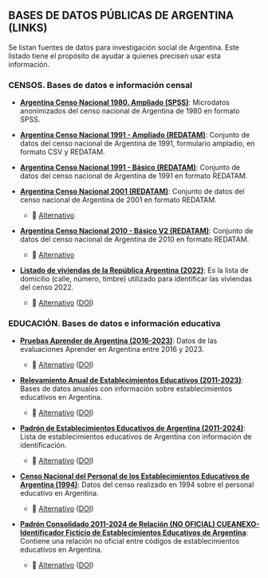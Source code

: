 ## BASES DE DATOS PÚBLICAS DE ARGENTINA (LINKS)

Se listan fuentes de datos para investigación social de Argentina. Este listado tiene el propósito de ayudar a quienes precisen usar esta información.

### CENSOS. Bases de datos e información censal

- **[Argentina Censo Nacional 1980. Ampliado (SPSS)](https://archive.org/details/argentina-censo-nacional-1980.-ampliado-spss)**: Microdatos anonimizados del censo nacional de Argentina de 1980 en formato SPSS.
   
- **[Argentina Censo Nacional 1991 - Ampliado (REDATAM)](http://datar.info/dataset/cnpv-1991-microdatos)**: Conjunto de datos del censo nacional de Argentina de 1991, formulario ampladio, en formato CSV y REDATAM.

- **[Argentina Censo Nacional 1991 - Básico (REDATAM)](https://archive.org/details/argentina-censo-nacional-1991.-basico-redatam)**: Conjunto de datos del censo nacional de Argentina de 1991 en formato REDATAM.  

- **[Argentina Censo Nacional 2001 (REDATAM)](https://archive.org/details/argentina-censo-2001-redatam)**: Conjunto de datos del censo nacional de Argentina de 2001 en formato REDATAM.  
  - 📂 [Alternativo](http://datar.info/dataset/censo-2001-redatam)
    
- **[Argentina Censo Nacional 2010 - Básico V2 (REDATAM)](https://archive.org/details/argentina-censo-2010.-basico-v2-redatam)**: Conjunto de datos del censo nacional de Argentina de 2010 en formato REDATAM.  
  - 📂 [Alternativo](http://datar.info/dataset/censo-nacional-de-poblacion-hogares-y-viviendas-2010-cd-redatam)
    
- **[Listado de viviendas de la República Argentina (2022)](https://archive.org/details/listado-de-viviendas-de-la-republica-argentina-2022)**: Es la lista de domicilio (calle, número, timbre) utilizado para identificar las viviendas del censo 2022.  
  - 📂 [Alternativo](https://zenodo.org/records/14969980) ([DOI](https://doi.org/10.5281/zenodo.14969980))
     
### EDUCACIÓN. Bases de datos e información educativa

- **[Pruebas Aprender de Argentina (2016-2023)](https://archive.org/details/pruebas-aprender-2016-2023)**: Datos de las evaluaciones Aprender en Argentina entre 2016 y 2023.  
  - 📂 [Alternativo](https://zenodo.org/records/14969900) ([DOI](https://doi.org/10.5281/zenodo.14969900))  

- **[Relevamiento Anual de Establecimientos Educativos (2011-2023)](https://archive.org/details/bases-de-datos-2011-2023)**: Bases de datos anuales con información sobre establecimientos educativos en Argentina.  
  - 📂 [Alternativo](https://zenodo.org/records/14969907) ([DOI](https://doi.org/10.5281/zenodo.14969907))  

- **[Padrón de Establecimientos Educativos de Argentina (2011-2024)](https://archive.org/details/padron-de-establecimientos-educativos-2011-2024)**: Lista de establecimientos educativos de Argentina con información de identificación.  
  - 📂 [Alternativo](https://zenodo.org/records/14969888) ([DOI](https://doi.org/10.5281/zenodo.14969888))  

- **[Censo Nacional del Personal de los Establecimientos Educativos de Argentina (1994)](https://archive.org/details/censo-nacional-del-personal-de-los-establecimientos-educativos-1994)**: Datos del censo realizado en 1994 sobre el personal educativo en Argentina.  
  - 📂 [Alternativo](https://zenodo.org/records/14977561) ([DOI](https://doi.org/10.5281/zenodo.14977561))  

- **[Padrón Consolidado 2011-2024 de Relación (NO OFICIAL) CUEANEXO-Identificador Ficticio de Establecimientos Educativos de Argentina](https://archive.org/details/padron-consolidado-2011-2024-cueanexo-identificador-ficticio)**: Contiene una relación no oficial entre códigos de establecimientos educativos en Argentina.  
  - 📂 [Alternativo](https://zenodo.org/records/14977344) ([DOI](https://doi.org/10.5281/zenodo.14977344))  
